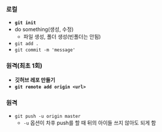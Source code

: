 ### 로컬

- **`git init`**
- do something(생성, 수정)
  - 파일 생성, 폴더 생성(빈폴더는 안됨)
- `git add .`
- `git commit -m 'message'`

### 원격(최초 1회)

- **깃허브 레포 만들기**
- **`git remote add origin <url>`**

### 원격

- `git push -u origin master`
  - `-u` 옵션이 차후 push를 할 때 뒤의 아이들 쓰지 않아도 되게 함

